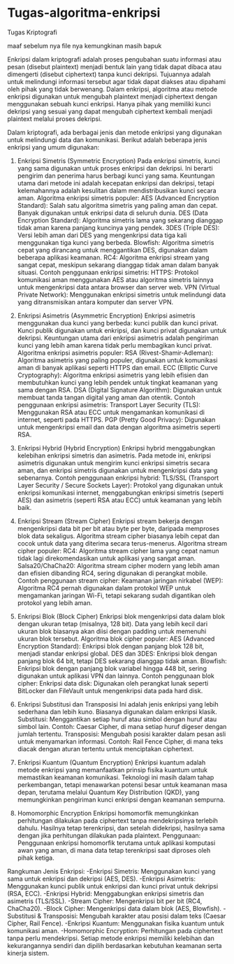 # Tugas-algoritma-enkripsi
Tugas Kriptografi

maaf sebelum nya file nya kemungkinan masih bapuk

Enkripsi dalam kriptografi adalah proses pengubahan suatu informasi atau pesan (disebut plaintext) menjadi bentuk lain yang tidak dapat dibaca atau dimengerti (disebut ciphertext) tanpa kunci dekripsi. Tujuannya adalah untuk melindungi informasi tersebut agar tidak dapat diakses atau dipahami oleh pihak yang tidak berwenang.
Dalam enkripsi, algoritma atau metode enkripsi digunakan untuk mengubah plaintext menjadi ciphertext dengan menggunakan sebuah kunci enkripsi. Hanya pihak yang memiliki kunci dekripsi yang sesuai yang dapat mengubah ciphertext kembali menjadi plaintext melalui proses dekripsi.

Dalam kriptografi, ada berbagai jenis dan metode enkripsi yang digunakan untuk melindungi data dan komunikasi. Berikut adalah beberapa jenis enkripsi yang umum digunakan:

1. Enkripsi Simetris (Symmetric Encryption)
Pada enkripsi simetris, kunci yang sama digunakan untuk proses enkripsi dan dekripsi. Ini berarti pengirim dan penerima harus berbagi kunci yang sama. Keuntungan utama dari metode ini adalah kecepatan enkripsi dan dekripsi, tetapi kelemahannya adalah kesulitan dalam mendistribusikan kunci secara aman.
Algoritma enkripsi simetris populer:
AES (Advanced Encryption Standard): Salah satu algoritma simetris yang paling aman dan cepat. Banyak digunakan untuk enkripsi data di seluruh dunia.
DES (Data Encryption Standard): Algoritma simetris lama yang sekarang dianggap tidak aman karena panjang kuncinya yang pendek.
3DES (Triple DES): Versi lebih aman dari DES yang mengenkripsi data tiga kali menggunakan tiga kunci yang berbeda.
Blowfish: Algoritma simetris cepat yang dirancang untuk menggantikan DES, digunakan dalam beberapa aplikasi keamanan.
RC4: Algoritma enkripsi stream yang sangat cepat, meskipun sekarang dianggap tidak aman dalam banyak situasi.
Contoh penggunaan enkripsi simetris:
HTTPS: Protokol komunikasi aman menggunakan AES atau algoritma simetris lainnya untuk mengenkripsi data antara browser dan server web.
VPN (Virtual Private Network): Menggunakan enkripsi simetris untuk melindungi data yang ditransmisikan antara komputer dan server VPN.

2. Enkripsi Asimetris (Asymmetric Encryption)
Enkripsi asimetris menggunakan dua kunci yang berbeda: kunci publik dan kunci privat. Kunci publik digunakan untuk enkripsi, dan kunci privat digunakan untuk dekripsi. Keuntungan utama dari enkripsi asimetris adalah pengiriman kunci yang lebih aman karena tidak perlu membagikan kunci privat.
Algoritma enkripsi asimetris populer:
RSA (Rivest-Shamir-Adleman): Algoritma asimetris yang paling populer, digunakan untuk komunikasi aman di banyak aplikasi seperti HTTPS dan email.
ECC (Elliptic Curve Cryptography): Algoritma enkripsi asimetris yang lebih efisien dan membutuhkan kunci yang lebih pendek untuk tingkat keamanan yang sama dengan RSA.
DSA (Digital Signature Algorithm): Digunakan untuk membuat tanda tangan digital yang aman dan otentik.
Contoh penggunaan enkripsi asimetris:
Transport Layer Security (TLS): Menggunakan RSA atau ECC untuk mengamankan komunikasi di internet, seperti pada HTTPS.
PGP (Pretty Good Privacy): Digunakan untuk mengenkripsi email dan data dengan algoritma asimetris seperti RSA.

3. Enkripsi Hybrid (Hybrid Encryption)
Enkripsi hybrid menggabungkan kelebihan enkripsi simetris dan asimetris. Pada metode ini, enkripsi asimetris digunakan untuk mengirim kunci enkripsi simetris secara aman, dan enkripsi simetris digunakan untuk mengenkripsi data yang sebenarnya.
Contoh penggunaan enkripsi hybrid:
TLS/SSL (Transport Layer Security / Secure Sockets Layer): Protokol yang digunakan untuk enkripsi komunikasi internet, menggabungkan enkripsi simetris (seperti AES) dan asimetris (seperti RSA atau ECC) untuk keamanan yang lebih baik.

4. Enkripsi Stream (Stream Cipher)
Enkripsi stream bekerja dengan mengenkripsi data bit per bit atau byte per byte, daripada memproses blok data sekaligus. Algoritma stream cipher biasanya lebih cepat dan cocok untuk data yang diterima secara terus-menerus.
Algoritma stream cipher populer:
RC4: Algoritma stream cipher lama yang cepat namun tidak lagi direkomendasikan untuk aplikasi yang sangat aman.
Salsa20/ChaCha20: Algoritma stream cipher modern yang lebih aman dan efisien dibanding RC4, sering digunakan di perangkat mobile.
Contoh penggunaan stream cipher:
Keamanan jaringan nirkabel (WEP): Algoritma RC4 pernah digunakan dalam protokol WEP untuk mengamankan jaringan Wi-Fi, tetapi sekarang sudah digantikan oleh protokol yang lebih aman.

5. Enkripsi Blok (Block Cipher)
Enkripsi blok mengenkripsi data dalam blok dengan ukuran tetap (misalnya, 128 bit). Data yang lebih kecil dari ukuran blok biasanya akan diisi dengan padding untuk memenuhi ukuran blok tersebut.
Algoritma blok cipher populer:
AES (Advanced Encryption Standard): Enkripsi blok dengan panjang blok 128 bit, menjadi standar enkripsi global.
DES dan 3DES: Enkripsi blok dengan panjang blok 64 bit, tetapi DES sekarang dianggap tidak aman.
Blowfish: Enkripsi blok dengan panjang blok variabel hingga 448 bit, sering digunakan untuk aplikasi VPN dan lainnya.
Contoh penggunaan blok cipher:
Enkripsi data disk: Digunakan oleh perangkat lunak seperti BitLocker dan FileVault untuk mengenkripsi data pada hard disk.

6. Enkripsi Substitusi dan Transposisi
Ini adalah jenis enkripsi yang lebih sederhana dan lebih kuno. Biasanya digunakan dalam enkripsi klasik.
Substitusi: Menggantikan setiap huruf atau simbol dengan huruf atau simbol lain.
Contoh: Caesar Cipher, di mana setiap huruf digeser dengan jumlah tertentu.
Transposisi: Mengubah posisi karakter dalam pesan asli untuk menyamarkan informasi.
Contoh: Rail Fence Cipher, di mana teks diacak dengan aturan tertentu untuk menciptakan ciphertext.

7. Enkripsi Kuantum (Quantum Encryption)
Enkripsi kuantum adalah metode enkripsi yang memanfaatkan prinsip fisika kuantum untuk memastikan keamanan komunikasi. Teknologi ini masih dalam tahap perkembangan, tetapi menawarkan potensi besar untuk keamanan masa depan, terutama melalui Quantum Key Distribution (QKD), yang memungkinkan pengiriman kunci enkripsi dengan keamanan sempurna.

8. Homomorphic Encryption
Enkripsi homomorfik memungkinkan perhitungan dilakukan pada ciphertext tanpa mendekripsinya terlebih dahulu. Hasilnya tetap terenkripsi, dan setelah didekripsi, hasilnya sama dengan jika perhitungan dilakukan pada plaintext.
Penggunaan: Penggunaan enkripsi homomorfik terutama untuk aplikasi komputasi awan yang aman, di mana data tetap terenkripsi saat diproses oleh pihak ketiga.

Rangkuman Jenis Enkripsi:
-Enkripsi Simetris: Menggunakan kunci yang sama untuk enkripsi dan dekripsi (AES, DES).
-Enkripsi Asimetris: Menggunakan kunci publik untuk enkripsi dan kunci privat untuk dekripsi (RSA, ECC).
-Enkripsi Hybrid: Menggabungkan enkripsi simetris dan asimetris (TLS/SSL).
-Stream Cipher: Mengenkripsi bit per bit (RC4, ChaCha20).
-Block Cipher: Mengenkripsi data dalam blok (AES, Blowfish).
-Substitusi & Transposisi: Mengubah karakter atau posisi dalam teks (Caesar Cipher, Rail Fence).
-Enkripsi Kuantum: Menggunakan fisika kuantum untuk komunikasi aman.
-Homomorphic Encryption: Perhitungan pada ciphertext tanpa perlu mendekripsi.
Setiap metode enkripsi memiliki kelebihan dan kekurangannya sendiri dan dipilih berdasarkan kebutuhan keamanan serta kinerja sistem.
